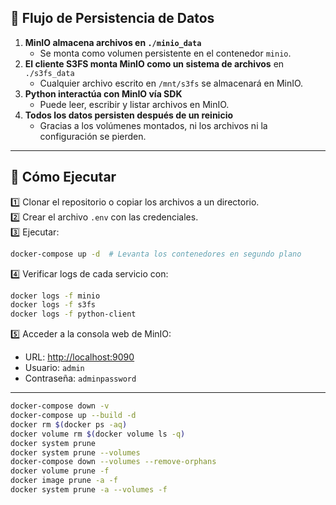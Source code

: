 

## 📌 **Flujo de Persistencia de Datos**
1. **MinIO almacena archivos en `./minio_data`**  
   - Se monta como volumen persistente en el contenedor `minio`.
2. **El cliente S3FS monta MinIO como un sistema de archivos** en `./s3fs_data`  
   - Cualquier archivo escrito en `/mnt/s3fs` se almacenará en MinIO.  
3. **Python interactúa con MinIO vía SDK**  
   - Puede leer, escribir y listar archivos en MinIO.  
4. **Todos los datos persisten después de un reinicio**  
   - Gracias a los volúmenes montados, ni los archivos ni la configuración se pierden.

---

## 🚀 **Cómo Ejecutar**
1️⃣ Clonar el repositorio o copiar los archivos a un directorio.  
2️⃣ Crear el archivo `.env` con las credenciales.  
3️⃣ Ejecutar:  
```sh
docker-compose up -d  # Levanta los contenedores en segundo plano
```
4️⃣ Verificar logs de cada servicio con:  
```sh
docker logs -f minio
docker logs -f s3fs
docker logs -f python-client
```
5️⃣ Acceder a la consola web de MinIO:  
   - URL: [http://localhost:9090](http://localhost:9090)  
   - Usuario: `admin`  
   - Contraseña: `adminpassword`  

---

```bash
docker-compose down -v
docker-compose up --build -d
docker rm $(docker ps -aq)
docker volume rm $(docker volume ls -q)
docker system prune
docker system prune --volumes
docker-compose down --volumes --remove-orphans
docker volume prune -f
docker image prune -a -f
docker system prune -a --volumes -f
```


